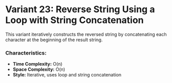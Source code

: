 # Variant 23: Reverse String Using a Loop with String Concatenation

This variant iteratively constructs the reversed string by concatenating each character at the beginning of the result string.

### Characteristics:
- **Time Complexity:** O(n)
- **Space Complexity:** O(n)
- **Style:** Iterative, uses loop and string concatenation
